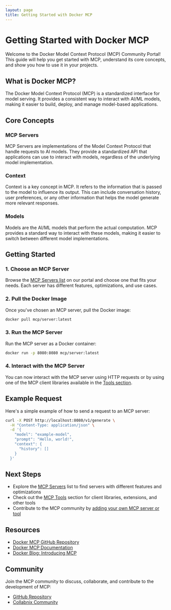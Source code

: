 ```yaml
---
layout: page
title: Getting Started with Docker MCP
---
```


# Getting Started with Docker MCP

Welcome to the Docker Model Context Protocol (MCP) Community Portal! This guide will help you get started with MCP, understand its core concepts, and show you how to use it in your projects.

## What is Docker MCP?

The Docker Model Context Protocol (MCP) is a standardized interface for model serving. It provides a consistent way to interact with AI/ML models, making it easier to build, deploy, and manage model-based applications.

## Core Concepts

### MCP Servers

MCP Servers are implementations of the Model Context Protocol that handle requests to AI models. They provide a standardized API that applications can use to interact with models, regardless of the underlying model implementation.

### Context

Context is a key concept in MCP. It refers to the information that is passed to the model to influence its output. This can include conversation history, user preferences, or any other information that helps the model generate more relevant responses.

### Models

Models are the AI/ML models that perform the actual computation. MCP provides a standard way to interact with these models, making it easier to switch between different model implementations.

## Getting Started

### 1. Choose an MCP Server

Browse the [MCP Servers list](/) on our portal and choose one that fits your needs. Each server has different features, optimizations, and use cases.

### 2. Pull the Docker Image

Once you've chosen an MCP server, pull the Docker image:

```bash
docker pull mcp/server:latest
```

### 3. Run the MCP Server

Run the MCP server as a Docker container:

```bash
docker run -p 8080:8080 mcp/server:latest
```

### 4. Interact with the MCP Server

You can now interact with the MCP server using HTTP requests or by using one of the MCP client libraries available in the [Tools section](/tools).

## Example Request

Here's a simple example of how to send a request to an MCP server:

```bash
curl -X POST http://localhost:8080/v1/generate \
  -H "Content-Type: application/json" \
  -d '{
    "model": "example-model",
    "prompt": "Hello, world!",
    "context": {
      "history": []
    }
  }'
```

## Next Steps

- Explore the [MCP Servers](/) list to find servers with different features and optimizations
- Check out the [MCP Tools](/tools) section for client libraries, extensions, and other tools
- Contribute to the MCP community by [adding your own MCP server or tool](https://github.com/ajeetraina/docker-mcp-portal/blob/main/CONTRIBUTING.md)

## Resources

- [Docker MCP GitHub Repository](https://github.com/docker/mcp)
- [Docker MCP Documentation](https://docs.docker.com/mcp/)
- [Docker Blog: Introducing MCP](https://www.docker.com/blog/model-context-protocol/)

## Community

Join the MCP community to discuss, collaborate, and contribute to the development of MCP:

- [GitHub Repository](https://github.com/ajeetraina/docker-mcp-portal)
- [Collabnix Community](https://collabnix.com)
